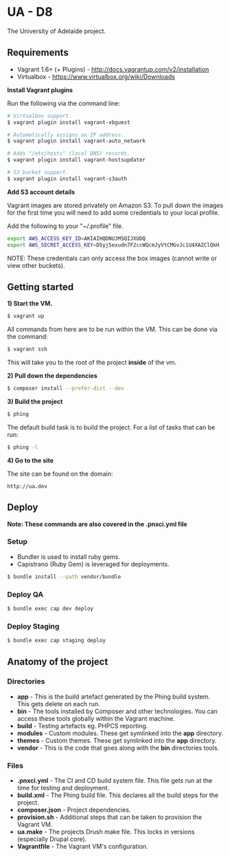 UA - D8
=======

The University of Adelaide project.

## Requirements

* Vagrant 1.6+ (+ Plugins) - http://docs.vagrantup.com/v2/installation
* Virtualbox - https://www.virtualbox.org/wiki/Downloads

**Install Vagrant plugins**

Run the following via the command line:

```bash
# Virtualbox support.
$ vagrant plugin install vagrant-vbguest

# Automatically assigns an IP address.
$ vagrant plugin install vagrant-auto_network

# Adds "/etc/hosts" (local DNS) records.
$ vagrant plugin install vagrant-hostsupdater

# S3 bucket support.
$ vagrant plugin install vagrant-s3auth
```

**Add S3 account details**

Vagrant images are stored privately on Amazon S3. To pull down the images for the first time
you will need to add some credentials to your local profile.

Add the following to your "~/.profile" file.

```bash
export AWS_ACCESS_KEY_ID=AKIAIHQDNUJMSQIJXUDQ
export AWS_SECRET_ACCESS_KEY=D5yj5exudn7F2ccWQcmJyVtCMGvJc1U4XAZClQkH
```

NOTE: These credentials can only access the box images (cannot write or view other buckets).

## Getting started

**1) Start the VM.**

```bash
$ vagrant up
```

All commands from here are to be run within the VM. This can be done via the command:

```bash
$ vagrant ssh
```

This will take you to the root of the project **inside** of the vm.

**2) Pull down the dependencies**

```bash
$ composer install --prefer-dist --dev
```

**3) Build the project**

```bash
$ phing
```

The default build task is to build the project. For a list of tasks that can be run:

```bash
$ phing -l
```

**4) Go to the site**

The site can be found on the domain:

```
http://ua.dev
```

## Deploy

**Note: These commands are also covered in the .pnxci.yml file**

### Setup

* Bundler is used to install ruby gems.
* Capistrano (Ruby Gem) is leveraged for deployments.

```bash
$ bundle install --path vendor/bundle
```

### Deploy QA

```bash
$ bundle exec cap dev deploy
```

### Deploy Staging

```bash
$ bundle exec cap staging deploy
```

## Anatomy of the project

### Directories

* **app** - This is the build artefact generated by the Phing build system. This gets delete on each run.
* **bin** - The tools installed by Composer and other technologies. You can access these tools globally within the Vagrant machine.
* **build** - Testing artefacts eg. PHPCS reporting.
* **modules** - Custom modules. These get symlinked into the **app** directory.
* **themes** - Custom themes. These get symlinked into the **app** directory.
* **vendor** - This is the code that goes along with the **bin** directories tools.

### Files

* **.pnxci.yml** - The CI and CD build system file. This file gets run at the time for testing and deployment.
* **build.xml** - The Phing build file. This declares all the build steps for the project.
* **composer.json** - Project dependencies.
* **provision.sh** - Additional steps that can be taken to provision the Vagrant VM.
* **ua.make** - The projects Drush make file. This locks in versions (especially Drupal core).
* **Vagrantfile** - The Vagrant VM's configuration.
